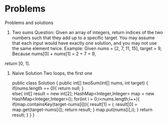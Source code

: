 # Problems
Problems and solutions

1. Two sums
Question: 
Given an array of integers, return indices of the two numbers such that they add up to a specific target.
You may assume that each input would have exactly one solution, and you may not use the same element twice.
Example:
Given nums = [2, 7, 11, 15], target = 9,
Because nums[0] + nums[1] = 2 + 7 = 9,

return [0, 1].

1. Naive Solution
  Two loops, the first one 
  
  
    public class Solution {
        public int[] twoSum(int[] nums, int target) {
            if(nums.length == 0){
                return null;
            }   
            else{
                int[] result = new int[2];
                HashMap<Integer,Integer> map = new HashMap<Integer,Integer>();
                for(int i = 0;i<nums.length;i++){
                    if(map.containsKey(target-nums[i])){
                        result[1] = i;
                        result[0] = map.get(target-nums[i]);
                        return result;
                    }
                    map.put(nums[i],i);
                }
                return result;
            }
        }
    }
